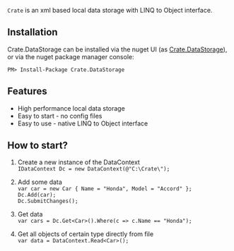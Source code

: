 `Crate` is an xml based local data storage with LINQ to Object interface.

Installation
---

Crate.DataStorage can be installed via the nuget UI (as [Crate.DataStorage](https://www.nuget.org/packages/Crate.DataStorage/)), 
or via the nuget package manager console:

    PM> Install-Package Crate.DataStorage

Features
--

- High performance local data storage
- Easy to start - no config files
- Easy to use - native LINQ to Object interface


How to start?
---  

1. Create a new instance of the DataContext <br/>
`IDataContext Dc = new DataContext(@"C:\Crate\");`

2. Add some data <br/>
`var car = new Car { Name = "Honda", Model = "Accord" };` <br/>
`Dc.Add(car);` <br/>
`Dc.SubmitChanges();`

3. Get data <br/>
`var cars = Dc.Get<Car>().Where(c => c.Name == "Honda");`

4. Get all objects of certain type directly from file <br/>
`var data = DataContext.Read<Car>();`
